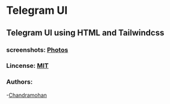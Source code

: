# Telegram UI

## Telegram UI using HTML and Tailwindcss

### screenshots: [Photos](/public/Images/Screenshot%202023-11-20%20091932.png)

### Lincense: [MIT](/LICENSE)

### Authors: 

 -[Chandramohan](https://www.linkedin.com/in/chandramohank15)